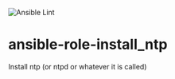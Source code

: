 ![Ansible Lint](https://github.com/johanneskastl/ansible-role-install_ntp/workflows/Ansible%20Lint/badge.svg)

# ansible-role-install_ntp
Install ntp (or ntpd or whatever it is called)
